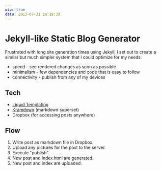 ```yaml
---
wip: true
date: 2013-07-31 10:19:30
---
```


Jekyll-like Static Blog Generator
=================================

Frustrated with long site generation times using Jekyll, I set out to create a similar but much simpler system that I could optimize for my needs:

* speed - see rendered changes as soon as possible
* minimalism - few dependencies and code that is easy to follow
* connectivity - publish from any of my devices

## Tech

* [Liquid Templating](http://liquidmarkup.org/)
* [Kramdown](http://kramdown.rubyforge.org/) (markdown superset)
* Dropbox (for accessing posts anywhere)

## Flow

1. Write post as markdown file in Dropbox.
2. Upload any pictures for the post to the server.
3. Execute "publish".
4. New post and index.html are generated.
5. New post and index are uploaded.
